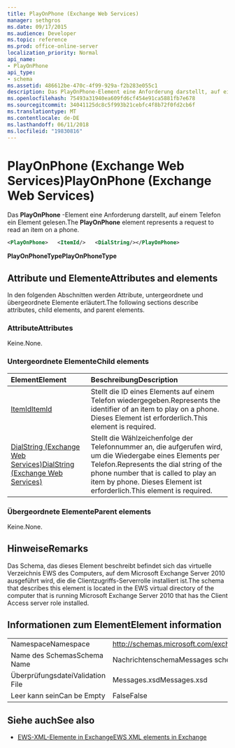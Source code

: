 ```yaml
---
title: PlayOnPhone (Exchange Web Services)
manager: sethgros
ms.date: 09/17/2015
ms.audience: Developer
ms.topic: reference
ms.prod: office-online-server
localization_priority: Normal
api_name:
- PlayOnPhone
api_type:
- schema
ms.assetid: 486612be-470c-4f99-929a-f2b283e055c1
description: Das PlayOnPhone-Element eine Anforderung darstellt, auf einem Telefon ein Element gelesen.
ms.openlocfilehash: 75493a31940ea609fd6cf454e91ca5881fb7e678
ms.sourcegitcommit: 34041125dc8c5f993b21cebfc4f8b72f0fd2cb6f
ms.translationtype: MT
ms.contentlocale: de-DE
ms.lasthandoff: 06/11/2018
ms.locfileid: "19830816"
---
```

# <a name="playonphone-exchange-web-services"></a><span data-ttu-id="86d82-103">PlayOnPhone (Exchange Web Services)</span><span class="sxs-lookup"><span data-stu-id="86d82-103">PlayOnPhone (Exchange Web Services)</span></span>

<span data-ttu-id="86d82-104">Das **PlayOnPhone** -Element eine Anforderung darstellt, auf einem Telefon ein Element gelesen.</span><span class="sxs-lookup"><span data-stu-id="86d82-104">The **PlayOnPhone** element represents a request to read an item on a phone.</span></span> 
  
```xml
<PlayOnPhone>   <ItemId/>   <DialString/></PlayOnPhone>
```

 <span data-ttu-id="86d82-105">**PlayOnPhoneType**</span><span class="sxs-lookup"><span data-stu-id="86d82-105">**PlayOnPhoneType**</span></span>
## <a name="attributes-and-elements"></a><span data-ttu-id="86d82-106">Attribute und Elemente</span><span class="sxs-lookup"><span data-stu-id="86d82-106">Attributes and elements</span></span>

<span data-ttu-id="86d82-107">In den folgenden Abschnitten werden Attribute, untergeordnete und übergeordnete Elemente erläutert.</span><span class="sxs-lookup"><span data-stu-id="86d82-107">The following sections describe attributes, child elements, and parent elements.</span></span>
  
### <a name="attributes"></a><span data-ttu-id="86d82-108">Attribute</span><span class="sxs-lookup"><span data-stu-id="86d82-108">Attributes</span></span>

<span data-ttu-id="86d82-109">Keine.</span><span class="sxs-lookup"><span data-stu-id="86d82-109">None.</span></span>
  
### <a name="child-elements"></a><span data-ttu-id="86d82-110">Untergeordnete Elemente</span><span class="sxs-lookup"><span data-stu-id="86d82-110">Child elements</span></span>

|<span data-ttu-id="86d82-111">**Element**</span><span class="sxs-lookup"><span data-stu-id="86d82-111">**Element**</span></span>|<span data-ttu-id="86d82-112">**Beschreibung**</span><span class="sxs-lookup"><span data-stu-id="86d82-112">**Description**</span></span>|
|:-----|:-----|
|[<span data-ttu-id="86d82-113">ItemId</span><span class="sxs-lookup"><span data-stu-id="86d82-113">ItemId</span></span>](itemid.md) <br/> |<span data-ttu-id="86d82-114">Stellt die ID eines Elements auf einem Telefon wiedergegeben.</span><span class="sxs-lookup"><span data-stu-id="86d82-114">Represents the identifier of an item to play on a phone.</span></span> <span data-ttu-id="86d82-115">Dieses Element ist erforderlich.</span><span class="sxs-lookup"><span data-stu-id="86d82-115">This element is required.</span></span>  <br/> |
|[<span data-ttu-id="86d82-116">DialString (Exchange Web Services)</span><span class="sxs-lookup"><span data-stu-id="86d82-116">DialString (Exchange Web Services)</span></span>](dialstring-exchange-web-services.md) <br/> |<span data-ttu-id="86d82-117">Stellt die Wählzeichenfolge der Telefonnummer an, die aufgerufen wird, um die Wiedergabe eines Elements per Telefon.</span><span class="sxs-lookup"><span data-stu-id="86d82-117">Represents the dial string of the phone number that is called to play an item by phone.</span></span> <span data-ttu-id="86d82-118">Dieses Element ist erforderlich.</span><span class="sxs-lookup"><span data-stu-id="86d82-118">This element is required.</span></span>  <br/> |
   
### <a name="parent-elements"></a><span data-ttu-id="86d82-119">Übergeordnete Elemente</span><span class="sxs-lookup"><span data-stu-id="86d82-119">Parent elements</span></span>

<span data-ttu-id="86d82-120">Keine.</span><span class="sxs-lookup"><span data-stu-id="86d82-120">None.</span></span>
  
## <a name="remarks"></a><span data-ttu-id="86d82-121">Hinweise</span><span class="sxs-lookup"><span data-stu-id="86d82-121">Remarks</span></span>

<span data-ttu-id="86d82-122">Das Schema, das dieses Element beschreibt befindet sich das virtuelle Verzeichnis EWS des Computers, auf dem Microsoft Exchange Server 2010 ausgeführt wird, die die Clientzugriffs-Serverrolle installiert ist.</span><span class="sxs-lookup"><span data-stu-id="86d82-122">The schema that describes this element is located in the EWS virtual directory of the computer that is running Microsoft Exchange Server 2010 that has the Client Access server role installed.</span></span>
  
## <a name="element-information"></a><span data-ttu-id="86d82-123">Informationen zum Element</span><span class="sxs-lookup"><span data-stu-id="86d82-123">Element information</span></span>

|||
|:-----|:-----|
|<span data-ttu-id="86d82-124">Namespace</span><span class="sxs-lookup"><span data-stu-id="86d82-124">Namespace</span></span>  <br/> |http://schemas.microsoft.com/exchange/services/2006/messages  <br/> |
|<span data-ttu-id="86d82-125">Name des Schemas</span><span class="sxs-lookup"><span data-stu-id="86d82-125">Schema Name</span></span>  <br/> |<span data-ttu-id="86d82-126">Nachrichtenschema</span><span class="sxs-lookup"><span data-stu-id="86d82-126">Messages schema</span></span>  <br/> |
|<span data-ttu-id="86d82-127">Überprüfungsdatei</span><span class="sxs-lookup"><span data-stu-id="86d82-127">Validation File</span></span>  <br/> |<span data-ttu-id="86d82-128">Messages.xsd</span><span class="sxs-lookup"><span data-stu-id="86d82-128">Messages.xsd</span></span>  <br/> |
|<span data-ttu-id="86d82-129">Leer kann sein</span><span class="sxs-lookup"><span data-stu-id="86d82-129">Can be Empty</span></span>  <br/> |<span data-ttu-id="86d82-130">False</span><span class="sxs-lookup"><span data-stu-id="86d82-130">False</span></span>  <br/> |
   
## <a name="see-also"></a><span data-ttu-id="86d82-131">Siehe auch</span><span class="sxs-lookup"><span data-stu-id="86d82-131">See also</span></span>



- [<span data-ttu-id="86d82-132">EWS-XML-Elemente in Exchange</span><span class="sxs-lookup"><span data-stu-id="86d82-132">EWS XML elements in Exchange</span></span>](ews-xml-elements-in-exchange.md)

